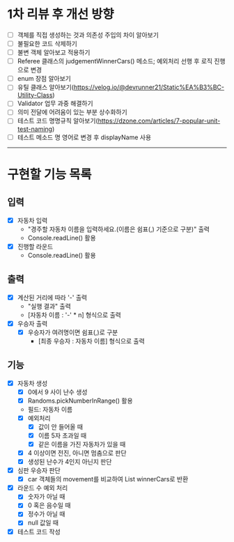 # 1차 리뷰 후 개선 방향
- [ ] 객체를 직접 생성하는 것과 의존성 주입의 차이 알아보기
- [ ] 불필요한 코드 삭제하기
- [ ] 불변 객체 알아보고 적용하기
- [ ] Referee 클래스의 judgementWinnerCars() 메소드; 예외처리 선행 후 로직 진행으로 변경
- [ ] enum 장점 알아보기
- [ ] 유틸 클래스 알아보기(https://velog.io/@devrunner21/Static%EA%B3%BC-Utility-Class)
- [ ] Validator 업무 과중 해결하기
- [ ] 의미 전달에 어려움이 있는 부분 상수화하기
- [ ] 테스트 코드 명명규칙 알아보기(https://dzone.com/articles/7-popular-unit-test-naming)
- [ ] 테스트 메소드 명 영어로 변경 후 displayName 사용

---
# 구현할 기능 목록 

## 입력
- [x] 자동차 입력
  - "경주할 자동차 이름을 입력하세요.(이름은 쉼표(,) 기준으로 구분)" 출력
  - Console.readLine() 활용
- [x] 진행할 라운드
  - Console.readLine() 활용

## 출력
- [x] 계산된 거리에 따라 '-' 출력
  - "실행 결과" 출력
  - [자동차 이름 : '-' * n] 형식으로 출력  
- [x] 우승자 출력
  - [x] 우승자가 여려명이면 쉼표(,)로 구분
    - [최종 우승자 : 자동차 이름] 형식으로 출력 

## 기능
- [x] 자동차 생성
  - [x] 0에서 9 사이 난수 생성
  - [x] Randoms.pickNumberInRange() 활용
  - 필드: 자동차 이름
  - [x] 예외처리
    - [x] 값이 안 들어올 때
    - [x] 이름 5자 초과일 때
    - [x] 같은 이름을 가진 자동차가 있을 때
  - [x] 4 이상이면 전진, 아니면 멈춤으로 판단
  - [x] 생성된 난수가 4인지 아닌지 판단
- [x] 심판 우승자 판단
  - [x] car 객체들의 movement를 비교하여 List<Car> winnerCars로 반환
- [x] 라운드 수 예외 처리
  - [x] 숫자가 아닐 때
  - [x] 0 혹은 음수일 때
  - [x] 정수가 아닐 때
  - [x] null 값일 때
- [x] 테스트 코드 작성

